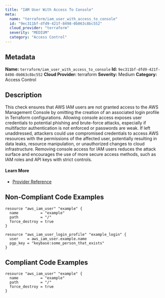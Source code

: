 ```yaml
---
title: "IAM User With Access To Console"
meta:
  name: "terraform/iam_user_with_access_to_console"
  id: "9ec311bf-dfd9-421f-8498-0b063c8bc552"
  cloud_provider: "terraform"
  severity: "MEDIUM"
  category: "Access Control"
---
```

## Metadata
**Name:** `terraform/iam_user_with_access_to_console`
**Id:** `9ec311bf-dfd9-421f-8498-0b063c8bc552`
**Cloud Provider:** terraform
**Severity:** Medium
**Category:** Access Control
## Description
This check ensures that AWS IAM users are not granted access to the AWS Management Console by omitting the creation of an associated login profile in Terraform configurations. Allowing console access exposes user credentials to potential phishing and brute-force attacks, especially if multifactor authentication is not enforced or passwords are weak. If left unaddressed, attackers could use compromised credentials to access AWS resources with the permissions of the affected user, potentially resulting in data leaks, resource manipulation, or unauthorized changes to cloud infrastructure. Removing console access for IAM users reduces the attack surface and encourages the use of more secure access methods, such as IAM roles and API keys with strict controls.

#### Learn More

 - [Provider Reference](https://registry.terraform.io/providers/hashicorp/aws/latest/docs/resources/iam_user_login_profile)

## Non-Compliant Code Examples
```aws
resource "aws_iam_user" "example" {
  name          = "example"
  path          = "/"
  force_destroy = true
}

resource "aws_iam_user_login_profile" "example_login" {
  user    = aws_iam_user.example.name
  pgp_key = "keybase:some_person_that_exists"
}

```

## Compliant Code Examples
```aws
resource "aws_iam_user" "example" {
  name          = "example"
  path          = "/"
  force_destroy = true
}

```